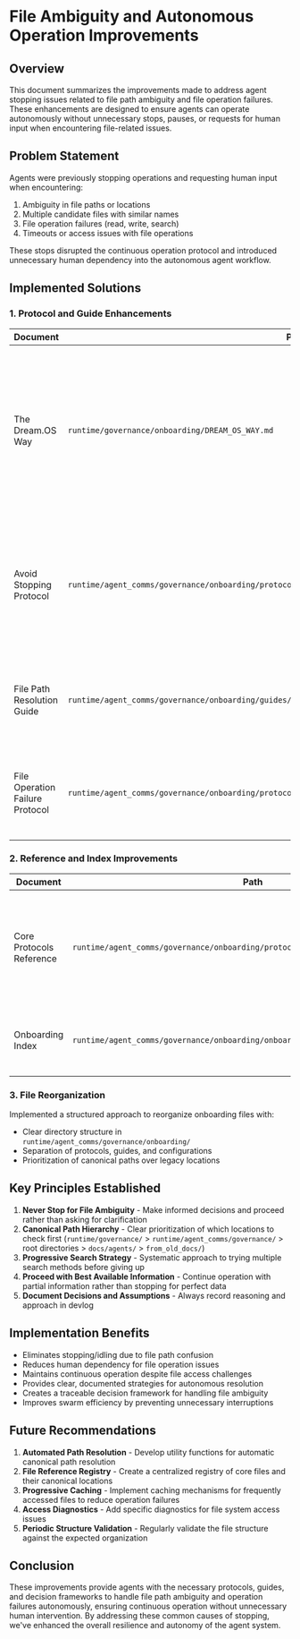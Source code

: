 # File Ambiguity and Autonomous Operation Improvements

## Overview

This document summarizes the improvements made to address agent stopping issues related to file path ambiguity and file operation failures. These enhancements are designed to ensure agents can operate autonomously without unnecessary stops, pauses, or requests for human input when encountering file-related issues.

## Problem Statement

Agents were previously stopping operations and requesting human input when encountering:
1. Ambiguity in file paths or locations
2. Multiple candidate files with similar names
3. File operation failures (read, write, search)
4. Timeouts or access issues with file operations

These stops disrupted the continuous operation protocol and introduced unnecessary human dependency into the autonomous agent workflow.

## Implemented Solutions

### 1. Protocol and Guide Enhancements

| Document | Path | Improvement |
|----------|------|-------------|
| The Dream.OS Way | `runtime/governance/onboarding/DREAM_OS_WAY.md` | Added "Document Navigation & Ambiguity" and "File Operation Failures" sections with explicit guidance on handling file-related ambiguity without stopping |
| Avoid Stopping Protocol | `runtime/agent_comms/governance/onboarding/protocols/avoid_stopping_protocol.md` | Added "Resolving File Path/Location Ambiguity" section with detailed steps for progressive search, informed selection, and alternate data acquisition |
| File Path Resolution Guide | `runtime/agent_comms/governance/onboarding/guides/file_path_resolution_guide.md` | Created comprehensive guide specifically focused on resolving file path ambiguity autonomously |
| File Operation Failure Protocol | `runtime/agent_comms/governance/onboarding/protocols/file_handling/file_operation_failure_protocol.md` | Developed systematic approach for handling read, write, and search failures without stopping |

### 2. Reference and Index Improvements

| Document | Path | Improvement |
|----------|------|-------------|
| Core Protocols Reference | `runtime/agent_comms/governance/onboarding/protocols/core_protocols_reference.md` | Created comprehensive reference that lists canonical paths for all protocols, eliminating ambiguity about which version to use |
| Onboarding Index | `runtime/agent_comms/governance/onboarding/onboarding_index.md` | Added centralized index of critical files with clear paths and purposes |

### 3. File Reorganization

Implemented a structured approach to reorganize onboarding files with:
- Clear directory structure in `runtime/agent_comms/governance/onboarding/`
- Separation of protocols, guides, and configurations
- Prioritization of canonical paths over legacy locations

## Key Principles Established

1. **Never Stop for File Ambiguity** - Make informed decisions and proceed rather than asking for clarification
2. **Canonical Path Hierarchy** - Clear prioritization of which locations to check first (`runtime/governance/` > `runtime/agent_comms/governance/` > root directories > `docs/agents/` > `from_old_docs/`)
3. **Progressive Search Strategy** - Systematic approach to trying multiple search methods before giving up
4. **Proceed with Best Available Information** - Continue operation with partial information rather than stopping for perfect data
5. **Document Decisions and Assumptions** - Always record reasoning and approach in devlog

## Implementation Benefits

- Eliminates stopping/idling due to file path confusion
- Reduces human dependency for file operation issues
- Maintains continuous operation despite file access challenges
- Provides clear, documented strategies for autonomous resolution
- Creates a traceable decision framework for handling file ambiguity
- Improves swarm efficiency by preventing unnecessary interruptions

## Future Recommendations

1. **Automated Path Resolution** - Develop utility functions for automatic canonical path resolution
2. **File Reference Registry** - Create a centralized registry of core files and their canonical locations
3. **Progressive Caching** - Implement caching mechanisms for frequently accessed files to reduce operation failures
4. **Access Diagnostics** - Add specific diagnostics for file system access issues
5. **Periodic Structure Validation** - Regularly validate the file structure against the expected organization

## Conclusion

These improvements provide agents with the necessary protocols, guides, and decision frameworks to handle file path ambiguity and operation failures autonomously, ensuring continuous operation without unnecessary human intervention. By addressing these common causes of stopping, we've enhanced the overall resilience and autonomy of the agent system. 